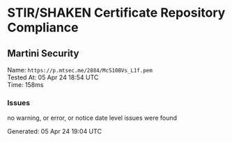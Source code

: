 # STIR/SHAKEN Certificate Repository Compliance

## Martini Security

Name: `https://p.mtsec.me/2884/McS10BVs_L1f.pem`\
Tested At: 05 Apr 24 18:54 UTC\
Time: 158ms

### Issues

no warning, or error, or notice date level issues were found

Generated: 05 Apr 24 19:04 UTC